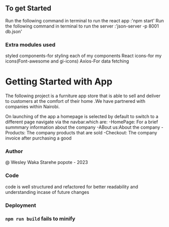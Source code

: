 ## To get Started

Run the following command in terminal to run the react app :'npm start'
Run the following command in terminal to run the server :'json-server -p 8001 db.json'

### Extra modules used

styled components-for styling each of my components
React icons-for my icons(Font-awesome and gi-icons)
Axios-For data fetching

# Getting Started with App

The following project is a furniture app store that is able to sell and deliver to
customers at the comfort of their home .We have partnered with companies within Nairobi.

On launching of the app a homepage is selected by default to switch to a different
page navigate via the navbar.which are:
-HomePage: For a brief summmary information about the company
-ABout us:About the company
-Products: The company products that are sold
-Checkout: The company invoice after purchasing a good

### Author

@ Wesley Waka
Starehe popote - 2023

### Code

code is well structured and refactored for better readability
and understanding incase of future changes

### Deployment

### `npm run build` fails to minify

